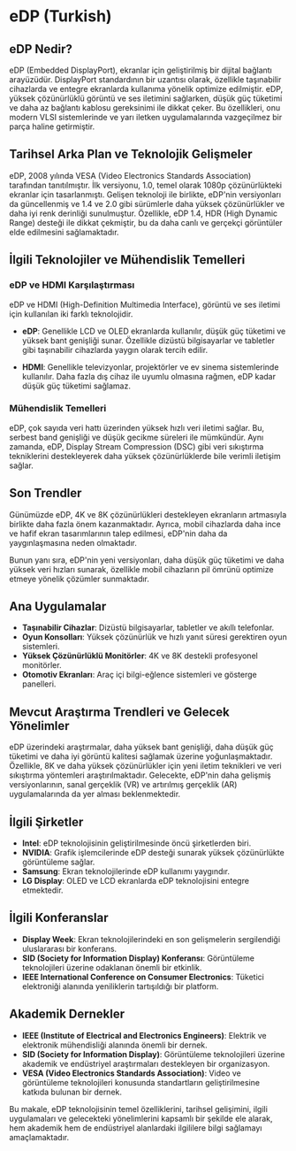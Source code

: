 # eDP (Turkish)

## eDP Nedir?

eDP (Embedded DisplayPort), ekranlar için geliştirilmiş bir dijital bağlantı arayüzüdür. DisplayPort standardının bir uzantısı olarak, özellikle taşınabilir cihazlarda ve entegre ekranlarda kullanıma yönelik optimize edilmiştir. eDP, yüksek çözünürlüklü görüntü ve ses iletimini sağlarken, düşük güç tüketimi ve daha az bağlantı kablosu gereksinimi ile dikkat çeker. Bu özellikleri, onu modern VLSI sistemlerinde ve yarı iletken uygulamalarında vazgeçilmez bir parça haline getirmiştir.

## Tarihsel Arka Plan ve Teknolojik Gelişmeler

eDP, 2008 yılında VESA (Video Electronics Standards Association) tarafından tanıtılmıştır. İlk versiyonu, 1.0, temel olarak 1080p çözünürlükteki ekranlar için tasarlanmıştı. Gelişen teknoloji ile birlikte, eDP'nin versiyonları da güncellenmiş ve 1.4 ve 2.0 gibi sürümlerle daha yüksek çözünürlükler ve daha iyi renk derinliği sunulmuştur. Özellikle, eDP 1.4, HDR (High Dynamic Range) desteği ile dikkat çekmiştir, bu da daha canlı ve gerçekçi görüntüler elde edilmesini sağlamaktadır.

## İlgili Teknolojiler ve Mühendislik Temelleri

### eDP ve HDMI Karşılaştırması

eDP ve HDMI (High-Definition Multimedia Interface), görüntü ve ses iletimi için kullanılan iki farklı teknolojidir. 

- **eDP**: Genellikle LCD ve OLED ekranlarda kullanılır, düşük güç tüketimi ve yüksek bant genişliği sunar. Özellikle dizüstü bilgisayarlar ve tabletler gibi taşınabilir cihazlarda yaygın olarak tercih edilir.
  
- **HDMI**: Genellikle televizyonlar, projektörler ve ev sinema sistemlerinde kullanılır. Daha fazla dış cihaz ile uyumlu olmasına rağmen, eDP kadar düşük güç tüketimi sağlamaz.

### Mühendislik Temelleri

eDP, çok sayıda veri hattı üzerinden yüksek hızlı veri iletimi sağlar. Bu, serbest band genişliği ve düşük gecikme süreleri ile mümkündür. Aynı zamanda, eDP, Display Stream Compression (DSC) gibi veri sıkıştırma tekniklerini destekleyerek daha yüksek çözünürlüklerde bile verimli iletişim sağlar.

## Son Trendler

Günümüzde eDP, 4K ve 8K çözünürlükleri destekleyen ekranların artmasıyla birlikte daha fazla önem kazanmaktadır. Ayrıca, mobil cihazlarda daha ince ve hafif ekran tasarımlarının talep edilmesi, eDP'nin daha da yaygınlaşmasına neden olmaktadır. 

Bunun yanı sıra, eDP'nin yeni versiyonları, daha düşük güç tüketimi ve daha yüksek veri hızları sunarak, özellikle mobil cihazların pil ömrünü optimize etmeye yönelik çözümler sunmaktadır.

## Ana Uygulamalar

- **Taşınabilir Cihazlar**: Dizüstü bilgisayarlar, tabletler ve akıllı telefonlar.
- **Oyun Konsolları**: Yüksek çözünürlük ve hızlı yanıt süresi gerektiren oyun sistemleri.
- **Yüksek Çözünürlüklü Monitörler**: 4K ve 8K destekli profesyonel monitörler.
- **Otomotiv Ekranları**: Araç içi bilgi-eğlence sistemleri ve gösterge panelleri.

## Mevcut Araştırma Trendleri ve Gelecek Yönelimler

eDP üzerindeki araştırmalar, daha yüksek bant genişliği, daha düşük güç tüketimi ve daha iyi görüntü kalitesi sağlamak üzerine yoğunlaşmaktadır. Özellikle, 8K ve daha yüksek çözünürlükler için yeni iletim teknikleri ve veri sıkıştırma yöntemleri araştırılmaktadır. Gelecekte, eDP'nin daha gelişmiş versiyonlarının, sanal gerçeklik (VR) ve artırılmış gerçeklik (AR) uygulamalarında da yer alması beklenmektedir.

## İlgili Şirketler

- **Intel**: eDP teknolojisinin geliştirilmesinde öncü şirketlerden biri.
- **NVIDIA**: Grafik işlemcilerinde eDP desteği sunarak yüksek çözünürlükte görüntüleme sağlar.
- **Samsung**: Ekran teknolojilerinde eDP kullanımı yaygındır.
- **LG Display**: OLED ve LCD ekranlarda eDP teknolojisini entegre etmektedir.

## İlgili Konferanslar

- **Display Week**: Ekran teknolojilerindeki en son gelişmelerin sergilendiği uluslararası bir konferans.
- **SID (Society for Information Display) Konferansı**: Görüntüleme teknolojileri üzerine odaklanan önemli bir etkinlik.
- **IEEE International Conference on Consumer Electronics**: Tüketici elektroniği alanında yeniliklerin tartışıldığı bir platform.

## Akademik Dernekler

- **IEEE (Institute of Electrical and Electronics Engineers)**: Elektrik ve elektronik mühendisliği alanında önemli bir dernek.
- **SID (Society for Information Display)**: Görüntüleme teknolojileri üzerine akademik ve endüstriyel araştırmaları destekleyen bir organizasyon.
- **VESA (Video Electronics Standards Association)**: Video ve görüntüleme teknolojileri konusunda standartların geliştirilmesine katkıda bulunan bir dernek. 

Bu makale, eDP teknolojisinin temel özelliklerini, tarihsel gelişimini, ilgili uygulamaları ve gelecekteki yönelimlerini kapsamlı bir şekilde ele alarak, hem akademik hem de endüstriyel alanlardaki ilgililere bilgi sağlamayı amaçlamaktadır.